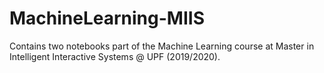 # MachineLearning-MIIS
Contains two notebooks part of the Machine Learning course at Master in Intelligent Interactive Systems @ UPF (2019/2020).

